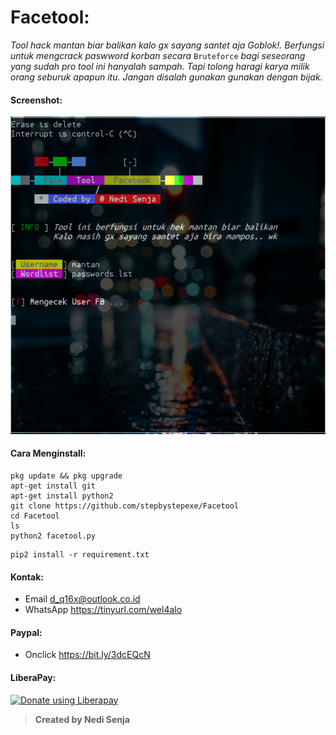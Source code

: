 # Facetool:
*Tool hack mantan biar balikan kalo gx sayang santet aja Goblok!. Berfungsi untuk mengcrack paswword korban secara* ```Bruteforce``` *bagi seseorang yang sudah pro tool ini hanyalah sampah. Tapi tolong haragi karya milik orang seburuk apapun itu. Jangan disalah gunakan gunakan dengan bijak.*
#### Screenshot:
![](./Skrinsut.png)
#### Cara Menginstall:
```
pkg update && pkg upgrade
apt-get install git
apt-get install python2
git clone https://github.com/stepbystepexe/Facetool
cd Facetool
ls
python2 facetool.py
```
```
pip2 install -r requirement.txt
```
#### Kontak:
+ Email d_q16x@outlook.co.id
+ WhatsApp https://tinyurl.com/wel4alo
#### Paypal:
+ Onclick https://bit.ly/3dcEQcN
#### LiberaPay:
<noscript><a href="https://liberapay.com/stepbystepexe/donate"><img alt="Donate using Liberapay" src="https://liberapay.com/assets/widgets/donate.svg"></a></noscript>
>**Created by Nedi Senja**
